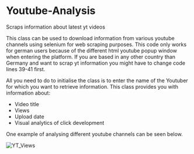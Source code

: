 # Youtube-Analysis
Scraps information about latest yt videos

This class can be used to download information from various youtube channels using selenium for web scraping purposes. This code only works for german users because of the different html youtube popup window when entering the platform. If you are based in any other country than Germany and want to scrap yt information you might have to change code lines 39-41 first.

All you need to do to initialise the class is to enter the name of the Youtuber for which you want to retrieve information.
This class provides you with information about:
- Video title
- Views
- Upload date
- Visual analytics of click development


One example of analysing different youtube channels can be seen below.

![YT_Views](https://user-images.githubusercontent.com/83647658/134500088-1c2edb14-77d0-48ea-91ad-cb76d2c9efa9.jpeg)
